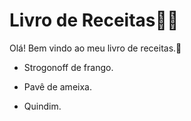 # Livro de Receitas:man_cook:

Olá! Bem vindo  ao meu livro de receitas.:wave:

- Strogonoff de frango.

- Pavê de ameixa.

- Quindim.

  
